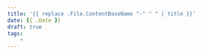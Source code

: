 ```yaml
---
title: '{{ replace .File.ContentBaseName "-" " " | title }}'
date: {{ .Date }}
draft: true
tags:
    - 
---
```

